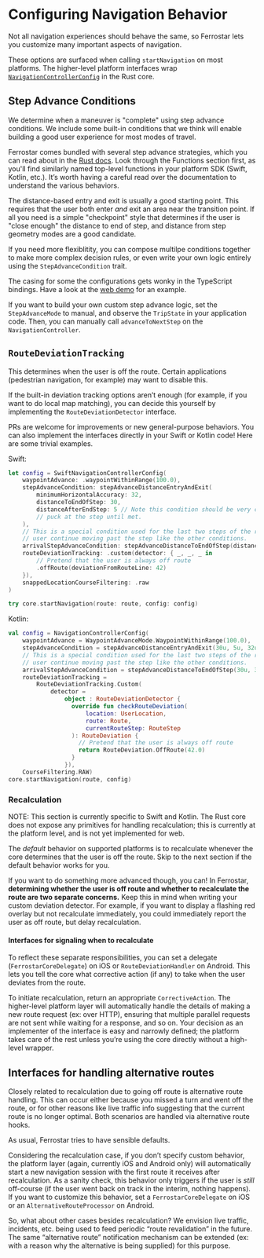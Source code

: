 # Configuring Navigation Behavior

Not all navigation experiences should behave the same,
so Ferrostar lets you customize many important aspects of navigation.

These options are surfaced when calling `startNavigation` on most platforms.
The higher-level platform interfaces wrap [`NavigationControllerConfig`](https://docs.rs/ferrostar/latest/ferrostar/navigation_controller/models/struct.NavigationControllerConfig.html) in the Rust core.

## Step Advance Conditions

We determine when a maneuver is "complete" using step advance conditions.
We include some built-in conditions that we think will enable building a good user experience
for most modes of travel.

Ferrostar comes bundled with several step advance strategies,
which you can read about in the [Rust docs](https://docs.rs/ferrostar/latest/ferrostar/navigation_controller/step_advance/index.html).
Look through the Functions section first, as you'll find similarly named top-level functions
in your platform SDK (Swift, Kotlin, etc.).
It’s worth having a careful read over the documentation to understand the various behaviors.

The distance-based entry and exit is usually a good starting point.
This requires that the user both enter _and_ exit an area near the transition point.
If all you need is a simple "checkpoint" style that determines if the user is "close enough"
the distance to end of step, and distance from step geometry modes are a good candidate.

If you need more flexiblitity,
you can compose multilpe conditions together to make more complex decision rules,
or even write your own logic entirely using the `StepAdvanceCondition` trait.

<div class="warning">

The casing for some the configurations gets wonky in the TypeScript bindings.
Have a look at the [web demo](https://github.com/stadiamaps/ferrostar/blob/main/web/index.html)
for an example.

</div>

If you want to build your own custom step advance logic,
set the `StepAdvanceMode` to manual,
and observe the `TripState` in your application code.
Then, you can manually call `advanceToNextStep` on the `NavigationController`.

## `RouteDeviationTracking`

This determines when the user is off the route.
Certain applications (pedestrian navigation, for example) may want to disable this.

If the built-in deviation tracking options aren’t enough
(for example, if you want to do local map matching),
you can decide this yourself by implementing the `RouteDeviationDetector` interface.

PRs are welcome for improvements or new general-purpose behaviors.
You can also implement the interfaces directly in your Swift or Kotlin code!
Here are some trivial examples.

Swift:

```swift
let config = SwiftNavigationControllerConfig(
    waypointAdvance: .waypointWithinRange(100.0),
    stepAdvanceCondition: stepAdvanceDistanceEntryAndExit(
        minimumHorizontalAccuracy: 32,
        distanceToEndOfStep: 30,
        distanceAfterEndStep: 5 // Note this condition should be very close to the step end as it'll hold the
        // puck at the step until met.
    ),
    // This is a special condition used for the last two steps of the route. As we can't assume the
    // user continue moving past the step like the other conditions.
    arrivalStepAdvanceCondition: stepAdvanceDistanceToEndOfStep(distance: 30, minimumHorizontalAccuracy: 32),
    routeDeviationTracking: .custom(detector: { _, _, _ in
        // Pretend that the user is always off route
        .offRoute(deviationFromRouteLine: 42)
    }),
    snappedLocationCourseFiltering: .raw
)

try core.startNavigation(route: route, config: config)
```

Kotlin:

```kotlin
val config = NavigationControllerConfig(
    waypointAdvance = WaypointAdvanceMode.WaypointWithinRange(100.0),
    stepAdvanceCondition = stepAdvanceDistanceEntryAndExit(30u, 5u, 32u),
    // This is a special condition used for the last two steps of the route. As we can't assume the
    // user continue moving past the step like the other conditions.
    arrivalStepAdvanceCondition = stepAdvanceDistanceToEndOfStep(30u, 32u),
    routeDeviationTracking =
        RouteDeviationTracking.Custom(
            detector =
                object : RouteDeviationDetector {
                  override fun checkRouteDeviation(
                      location: UserLocation,
                      route: Route,
                      currentRouteStep: RouteStep
                  ): RouteDeviation {
                    // Pretend that the user is always off route
                    return RouteDeviation.OffRoute(42.0)
                  }
                }),
    CourseFiltering.RAW)
core.startNavigation(route, config)
```

### Recalculation

NOTE: This section is currently specific to Swift and Kotlin.
The Rust core does not expose any primitives for handling recalculation;
this is currently at the platform level, and is not yet implemented for web.

The *default* behavior on supported platforms
is to recalculate whenever the core determines that the user is off the route.
Skip to the next section if the default behavior works for you.

If you want to do something more advanced though, you can!
In Ferrostar, **determining whether the user is off route and whether to recalculate the route are two separate concerns.**
Keep this in mind when writing your custom deviation detector.
For example, if you want to display a flashing red overlay
but not recalculate immediately,
you could immediately report the user as off route, but delay recalculation.

#### Interfaces for signaling when to recalculate

To reflect these separate responsibilities,
you can set a delegate (`FerrostarCoreDelegate`) on iOS
or `RouteDeviationHandler` on Android.
This lets you tell the core what corrective action (if any)
to take when the user deviates from the route.

To initiate recalculation, return an appropriate `CorrectiveAction`.
The higher-level platform layer will automatically handle the details
of making a new route request (ex: over HTTP),
ensuring that multiple parallel requests are not sent while waiting for a response,
and so on.
Your decision as an implementer of the interface is easy and narrowly defined;
the platform takes care of the rest unless you’re using the core directly
without a high-level wrapper.

## Interfaces for handling alternative routes

Closely related to recalculation due to going off route is alternative route handling.
This can occur either because you missed a turn and went off the route,
or for other reasons like live traffic info suggesting that
the current route is no longer optimal.
Both scenarios are handled via alternative route hooks.

As usual, Ferrostar tries to have sensible defaults.

Considering the recalculation case,
if you don’t specify custom behavior,
the platform layer (again, currently iOS and Android only)
will automatically start a new navigation session
with the first route it receives after recalculation.
As a sanity check,
this behavior only triggers if the user is *still* off-course
(if the user went back on track in the interim, nothing happens).
If you want to customize this behavior,
set a `FerrostarCoreDelegate` on iOS or an `AlternativeRouteProcessor` on Android.

So, what about other cases besides recalculation?
We envision live traffic, incidents, etc. being used to feed periodic
“route revalidation” in the future.
The same “alternative route” notification mechanism
can be extended (ex: with a reason why the alternative is being supplied)
for this purpose.
